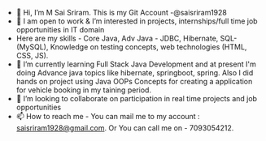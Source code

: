 - 👋 Hi, I’m M Sai Sriram. This is my Git Account -@saisriram1928
- 👀 I am open to work & I’m interested in projects, internships/full time job opportunities in IT domain
- Here are my skills - Core Java, Adv Java - JDBC, Hibernate, SQL-(MySQL), Knowledge on testing concepts, web technologies (HTML, CSS, JS).
- 🌱 I’m currently learning Full Stack Java Development and at present I'm doing Advance java topics like hibernate, springboot, spring. Also I did hands on project using Java OOPs Concepts for creating a application for vehicle booking in my taining period.
- 💞️ I’m looking to collaborate on participation in real time projects and job opportunities
- 📫 How to reach me - You can mail me to my account : saisriram1928@gmail.com. Or You can call me on - 7093054212.

<!---
saisriram1928/saisriram1928 is a ✨ special ✨ repository because its `README.md` (this file) appears on your GitHub profile.
You can click the Preview link to take a look at your changes.
--->

